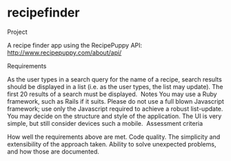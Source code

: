 # recipefinder
Project

A recipe finder app using the RecipePuppy API: http://www.recipepuppy.com/about/api/ 

Requirements

As the user types in a search query for the name of a recipe, search results should be displayed in a list (i.e. as the user types, the list may update).
The first 20 results of a search must be displayed. 
Notes
You may use a Ruby framework, such as Rails if it suits.
Please do not use a full blown Javascript framework; use only the Javascript required to achieve a robust list-update.
You may decide on the structure and style of the application.
The UI is very simple, but still consider devices such a mobile. 
Assessment criteria

How well the requirements above are met.
Code quality.
The simplicity and extensibility of the approach taken.
Ability to solve unexpected problems, and how those are documented.
